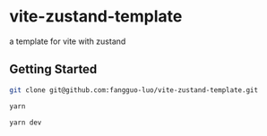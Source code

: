 # vite-zustand-template
a template for vite with zustand

## Getting Started

```bash
git clone git@github.com:fangguo-luo/vite-zustand-template.git
```
```bash
yarn
```
```bash
yarn dev
```


